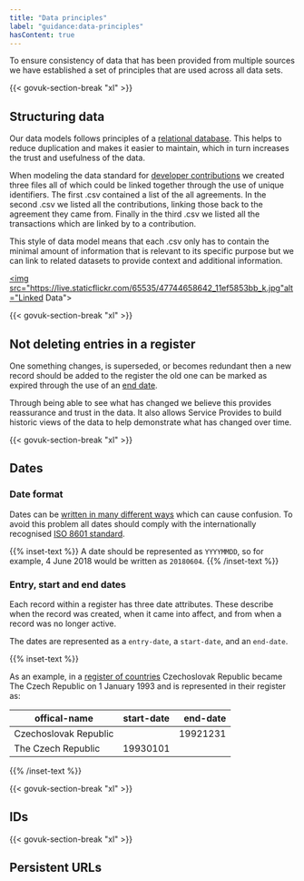 ```yaml
---
title: "Data principles"
label: "guidance:data-principles"
hasContent: true
---
```


To ensure consistency of data that has been  provided from multiple sources we have established a set of principles that are used across all data sets. 

{{< govuk-section-break "xl" >}}

## Structuring data

Our data models follows principles of a [relational database](https://en.wikipedia.org/wiki/Relational_database). This helps to reduce duplication and makes it easier to maintain, which in turn increases the trust and usefulness of the data.

When modeling the data standard for [developer contributions](/guidance/developer-contributions/) we created three files all of which could be linked together through the use of unique identifiers. The first .csv contained a list of the all agreements. In the second .csv we listed all the contributions, linking those back to the agreement they came from. Finally in the third .csv we listed all the transactions which are linked by to a contribution.

This style of data model means that each .csv only has to contain the minimal amount of information that is relevant to its specific purpose but we can link to related datasets to provide context and additional information.

<a href="https://www.flickr.com/photos/mattlucht/47744658642/in/datetaken-public/" title="IMG_20190507_160434"><img src="https://live.staticflickr.com/65535/47744658642_11ef5853bb_k.jpg"alt="Linked Data"></a>

{{< govuk-section-break "xl" >}}

## Not deleting entries in a register

One something changes, is superseded, or becomes redundant then a new record should be added to the register the old one can be marked as expired through the use of an [end date](#entry-start-and-end-dates).

Through being able to see what has changed we believe this provides reassurance and trust in the data. It also allows Service Provides to build historic views of the data to help demonstrate what has changed over time.

{{< govuk-section-break "xl" >}}

## Dates

### Date format

Dates can be [written in many different ways](https://xkcd.com/1179/) which can cause confusion. To avoid this problem all dates should comply with the internationally recognised [ISO 8601 standard](https://en.wikipedia.org/wiki/ISO_8601). 

{{% inset-text %}}
A date should be represented as `YYYYMMDD`, so for example, 4 June 2018 would be written as `20180604`.
{{% /inset-text %}}

### Entry, start and end dates

Each record within a register has three date attributes. These describe when the record was created, when it came into affect, and from when a record was no longer active.

The dates are represented as a `entry-date`, a `start-date`, and an `end-date`.

{{% inset-text %}}

As an example, in a [register of countries](https://www.registers.service.gov.uk/registers/country) Czechoslovak Republic became The Czech Republic on 1 January 1993 and is represented in their register as:

| offical-name | start-date | end-date |
| ------------- |:-------------:| -----:|
| Czechoslovak Republic | | 19921231 |
| The Czech Republic | 19930101 |

{{% /inset-text %}}

{{< govuk-section-break "xl" >}}

## IDs

{{< govuk-section-break "xl" >}}

## Persistent URLs